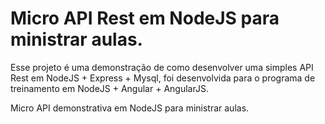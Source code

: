 # Micro API Rest em NodeJS para ministrar aulas.
Esse projeto é uma demonstração de como desenvolver uma simples API Rest em NodeJS + Express + Mysql, foi desenvolvida para o programa de treinamento em NodeJS + Angular + AngularJS.

Micro API demonstrativa em NodeJS para ministrar aulas.
